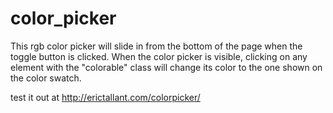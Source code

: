 # color_picker

This rgb color picker will slide in from the bottom of the page when the toggle button is clicked.
When the color picker is visible, clicking on any element with the "colorable" class will change its color to the one shown on the color swatch.

test it out at http://erictallant.com/colorpicker/

